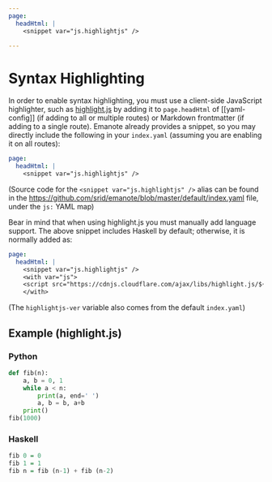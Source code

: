 ```yaml
---
page:
  headHtml: |
    <snippet var="js.highlightjs" />

---
```

# Syntax Highlighting

In order to enable syntax highlighting, you must use a client-side JavaScript highlighter, such as [highlight.js](https://highlightjs.org/) by adding it to `page.headHtml` of [[yaml-config]] (if adding to all or multiple routes) or Markdown frontmatter (if adding to a single route). Emanote already provides a snippet, so you may directly include the following in your `index.yaml` (assuming you are enabling it on all routes):

```yaml
page:
  headHtml: |
    <snippet var="js.highlightjs" />
```

(Source code for the `<snippet var="js.highlightjs" />` alias can be found in the <https://github.com/srid/emanote/blob/master/default/index.yaml> file, under the `js:` YAML map)

Bear in mind that when using highlight.js you must manually add language support. The above snippet includes Haskell by default; otherwise, it is normally added as:


```yaml
page:
  headHtml: |
    <snippet var="js.highlightjs" />
    <with var="js">
    <script src="https://cdnjs.cloudflare.com/ajax/libs/highlight.js/${value:highlightjs-ver}/languages/haskell.min.js"></script>
    </with>
```

(The `highlightjs-ver` variable also comes from the default `index.yaml`)

## Example (highlight.js)

### Python

```python
def fib(n):
    a, b = 0, 1
    while a < n:
        print(a, end=' ')
        a, b = b, a+b
    print()
fib(1000)
```

### Haskell

```haskell
fib 0 = 0
fib 1 = 1
fib n = fib (n-1) + fib (n-2)
```

